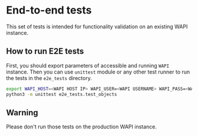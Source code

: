 # End-to-end tests

This set of tests is intended for functionality validation on an existing WAPI
instance.

## How to run E2E tests

First, you should export parameters of accessible and running `WAPI` instance.
Then you can use `unittest` module or any other test runner to run the tests
in the `e2e_tests` directory.

```bash
export WAPI_HOST=<WAPI HOST IP> WAPI_USER=<WAPI USERNAME> WAPI_PASS=<WAPI PASSWORD>
python3 -m unittest e2e_tests.test_objects
```

## Warning

Please don't run those tests on the production WAPI instance.
